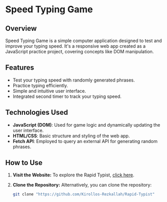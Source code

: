 # Speed Typing Game

## Overview

Speed Typing Game is a simple computer application designed to test and improve your typing speed. It's a responsive web app created as a JavaScript practice project, covering concepts like DOM manipulation.

## Features

- Test your typing speed with randomly generated phrases.
- Practice typing efficiently.
- Simple and intuitive user interface.
- Integrated second timer to track your typing speed.

## Technologies Used

- **JavaScript (DOM)**: Used for game logic and dynamically updating the user interface.
- **HTML/CSS**: Basic structure and styling of the web app.
- **Fetch API**: Employed to query an external API for generating random phrases.

## How to Use

1. **Visit the Website:**
   To explore the Rapid Typist, <a href="https://kirollos-rezkallah.github.io/Rapid-Typist/">click here</a>.

2. **Clone the Repository:**
   Alternatively, you can clone the repository:
   ```bash
   git clone "https://github.com/Kirollos-Rezkallah/Rapid-Typist"
